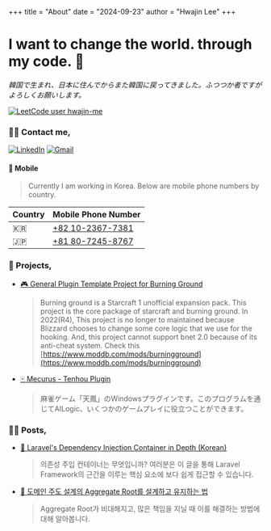 +++
title = "About"
date = "2024-09-23"
author = "Hwajin Lee"
+++

# I want to change the world. through my code. 🚀

_韓国で生まれ、日本に住んでからまた韓国に戻ってきました。ふつつか者ですがよろしくお願いします。_

[![LeetCode user hwajin-me](https://img.shields.io/badge/dynamic/json?style=for-the-badge&labelColor=black&color=%23ffa116&label=Solved&query=solvedOverTotal&url=https%3A%2F%2Fleetcode-badge.vercel.app%2Fapi%2Fusers%2Fhwajin-me&logo=leetcode&logoColor=yellow)](https://leetcode.com/hwajin-me/)

### 💁‍♂️ Contact me,
[![LinkedIn](https://img.shields.io/badge/linkedin-%230077B5.svg?style=for-the-badge&logo=linkedin&logoColor=white)](https://www.linkedin.com/in/hwajin-me) [![Gmail](https://img.shields.io/badge/Gmail-D14836?style=for-the-badge&logo=gmail&logoColor=white)](mailto:brightdelusion@gmail.com) 

#### 📱 Mobile

> Currently I am working in Korea. Below are mobile phone numbers by country.

| Country | Mobile Phone Number |
|----|---------------|
| 🇰🇷 | [+82 10-2367-7381](tel:+82102367381) |
| 🇯🇵 | [+81 80-7245-8767](tel:+818072458767) |

### 📱 Projects,

- [🎮 General Plugin Template Project for Burning Ground](https://github.com/decorus-kazuma/gptp-burningground)
  > Burning ground is a Starcraft 1 unofficial expansion pack. This project is the core package of starcraft and burning ground. In 2022(R4), This project is no longer to maintained because Blizzard chooses to change some core logic that we use for the hooking. And, this project cannot support bnet 2.0 because of its anti-cheat system. Check this [https://www.moddb.com/mods/burningground](https://www.moddb.com/mods/burningground)
- [🀄️ Mecurus - Tenhou Plugin](https://github.com/decorus-kazuma/mecurus)
  > 麻雀ゲーム「天鳳」のWindowsプラグインです。このプログラムを通じてAILogic、いくつかのゲームプレイに役立つことができます。

### ✍🏻 Posts,

- [🧐 Laravel's Dependency Injection Container in Depth (Korean)](https://blog.hwajin.me/php/2018/07/04/laravel-dependency-injection-container.html)
  > 의존성 주입 컨테이너는 무엇입니까? 여러분은 이 글을 통해 Laravel Framework의 근간을 이루는 핵심 요소에 보다 쉽게 접근할 수 있습니다.
- [🧐 도메인 주도 설계의 Aggregate Root를 설계하고 유지하는 법](https://blog.hwajin.me/engineering/domain%20driven%20design/2022/05/06/design-and-management-of-aggregate-root-ddd.html)
  > Aggregate Root가 비대해지고, 많은 책임을 지닐 때 이를 해결하는 방법에 대해 알아봅니다.
